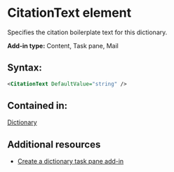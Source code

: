 
# CitationText element
Specifies the citation boilerplate text for this dictionary.

 **Add-in type:** Content, Task pane, Mail


## Syntax:


```XML
<CitationText DefaultValue="string" />
```


## Contained in:

[Dictionary](/reference/manifest/dictionary.md)


## Additional resources



- [Create a dictionary task pane add-in](../../docs/word/dictionary-task-pane-add-ins.md)
    
